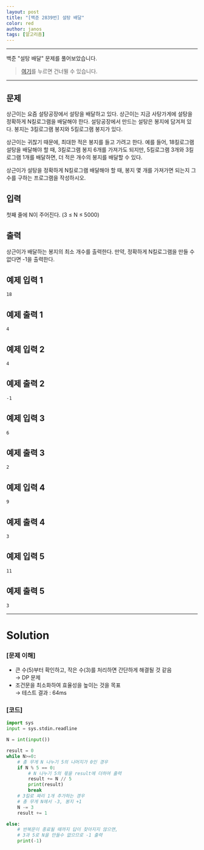 ```yaml
---
layout: post
title: "[백준 2839번] 설탕 배달"
color: red
author: janos
tags: [알고리즘]
---
```


---

백준 "설탕 배달" 문제를 풀어보았습니다.

> [여기](#solution)를 누르면 건너뛸 수 있습니다.

---

## 문제

상근이는 요즘 설탕공장에서 설탕을 배달하고 있다. 상근이는 지금 사탕가게에 설탕을 정확하게 N킬로그램을 배달해야 한다. 설탕공장에서 만드는 설탕은 봉지에 담겨져 있다. 봉지는 3킬로그램 봉지와 5킬로그램 봉지가 있다.

상근이는 귀찮기 때문에, 최대한 적은 봉지를 들고 가려고 한다. 예를 들어, 18킬로그램 설탕을 배달해야 할 때, 3킬로그램 봉지 6개를 가져가도 되지만, 5킬로그램 3개와 3킬로그램 1개를 배달하면, 더 적은 개수의 봉지를 배달할 수 있다.

상근이가 설탕을 정확하게 N킬로그램 배달해야 할 때, 봉지 몇 개를 가져가면 되는지 그 수를 구하는 프로그램을 작성하시오.

## 입력

첫째 줄에 N이 주어진다. (3 ≤ N ≤ 5000)

## 출력

상근이가 배달하는 봉지의 최소 개수를 출력한다. 만약, 정확하게 N킬로그램을 만들 수 없다면 -1을 출력한다.

## 예제 입력 1

```
18
```

## 예제 출력 1

```
4
```

## 예제 입력 2

```
4
```

## 예제 출력 2

```
-1
```

## 예제 입력 3

```
6
```

## 예제 출력 3

```
2
```

## 예제 입력 4

```
9
```

## 예제 출력 4

```
3
```

## 예제 입력 5

```
11
```

## 예제 출력 5

```
3
```

---

# Solution

### [문제 이해]

- 큰 수(5)부터 확인하고, 작은 수(3)를 처리하면 간단하게 해결될 것 같음  
→ DP 문제
- 조건문을 최소화하여 효율성을 높이는 것을 목표   
→ 테스트 결과 : 64ms

### [코드]

```python
import sys
input = sys.stdin.readline

N = int(input())

result = 0
while N>=0:
    # 총 무게 N 나누기 5의 나머지가 0인 경우
    if N % 5 == 0:
        # N 나누기 5의 몫을 result에 더하여 출력
        result += N // 5
        print(result)
        break
    # 3킬로 짜리 1개 추가하는 경우
    # 총 무게 N에서 -3, 봉지 +1
    N -= 3
    result += 1

else:
    # 반복문이 종료될 때까지 답이 찾아지지 않으면,
    # 3과 5로 N을 만들수 없으므로 -1 출력
    print(-1)
```